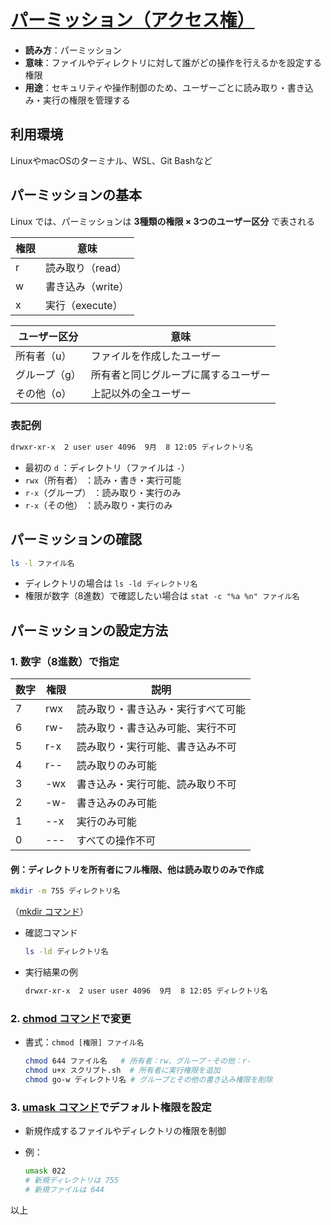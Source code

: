 # [パーミッション（アクセス権）](permission.md)

- **読み方**：パーミッション
- **意味**：ファイルやディレクトリに対して誰がどの操作を行えるかを設定する権限
- **用途**：セキュリティや操作制御のため、ユーザーごとに読み取り・書き込み・実行の権限を管理する

## 利用環境

LinuxやmacOSのターミナル、WSL、Git Bashなど

## パーミッションの基本

Linux では、パーミッションは **3種類の権限 × 3つのユーザー区分** で表される

| 権限 | 意味          |
| -- | ----------- |
| r  | 読み取り（read）  |
| w  | 書き込み（write） |
| x  | 実行（execute） |

| ユーザー区分  | 意味                 |
| ------- | ------------------ |
| 所有者（u）  | ファイルを作成したユーザー      |
| グループ（g） | 所有者と同じグループに属するユーザー |
| その他（o）  | 上記以外の全ユーザー         |

### 表記例

```bash
drwxr-xr-x  2 user user 4096  9月  8 12:05 ディレクトリ名
```

- 最初の `d` ：ディレクトリ（ファイルは `-`）
- `rwx`（所有者） ：読み・書き・実行可能
- `r-x`（グループ） ：読み取り・実行のみ
- `r-x`（その他） ：読み取り・実行のみ

## パーミッションの確認

```bash
ls -l ファイル名
```

- ディレクトリの場合は `ls -ld ディレクトリ名`
- 権限が数字（8進数）で確認したい場合は `stat -c "%a %n" ファイル名`

## パーミッションの設定方法

### 1. 数字（8進数）で指定

| 数字 | 権限  | 説明                |
| -- | --- | ----------------- |
| 7  | rwx | 読み取り・書き込み・実行すべて可能 |
| 6  | rw- | 読み取り・書き込み可能、実行不可  |
| 5  | r-x | 読み取り・実行可能、書き込み不可  |
| 4  | r-- | 読み取りのみ可能          |
| 3  | -wx | 書き込み・実行可能、読み取り不可  |
| 2  | -w- | 書き込みのみ可能          |
| 1  | --x | 実行のみ可能            |
| 0  | --- | すべての操作不可          |

#### 例：ディレクトリを所有者にフル権限、他は読み取りのみで作成

```bash
mkdir -m 755 ディレクトリ名
```

（[mkdir コマンド](mkdir.md)）

- 確認コマンド

  ```bash
  ls -ld ディレクトリ名
  ```

- 実行結果の例

  ```bash
  drwxr-xr-x  2 user user 4096  9月  8 12:05 ディレクトリ名
  ```

### 2. [chmod コマンド](chmod.md)で変更

- 書式：`chmod [権限] ファイル名`

  ```bash
  chmod 644 ファイル名   # 所有者：rw、グループ・その他：r-
  chmod u+x スクリプト.sh  # 所有者に実行権限を追加
  chmod go-w ディレクトリ名 # グループとその他の書き込み権限を削除
  ```

### 3. [umask コマンド](umask.md)でデフォルト権限を設定

- 新規作成するファイルやディレクトリの権限を制御
- 例：

  ```bash
  umask 022
  # 新規ディレクトリは 755
  # 新規ファイルは 644
  ```

以上
